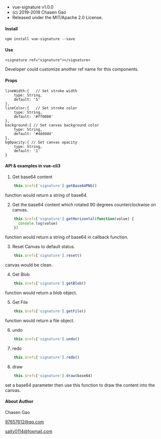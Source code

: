  * vue-signature v1.0.0
 * (c) 2019-2019 Chasen Gao
 * Released under the MIT/Apache 2.0 License.

 #### Install
```
npm install vue-signature --save
```

#### Use
```
<signature ref="signature"></signature>
```
Developer could customize another ref name for this components.

#### Props
```
lineWidth:{   // Set stroke width
    type: String,
    default: '5'
},
lineColor:{   // Set stroke color
    type: String,
    default: '#ff0000'
},
background:{ // Set canvas background color
    type: String,
    default: '#dddddd'
},
bgOpacity:{ // Set canvas opacity
    type: String,
    default: '1'
}
```

#### API & examples in vue-cli3
1. Get base64 content

```javascript
    this.$refs['signature'].getBase64PNG()
```
function would return a string of base64.


2. Get the base64 content which rotated 90 degrees counterclockwise on canvas.
```javascript
    this.$refs['signature'].getHorizontal(function(value) {
      console.log(value)
    })
```
function would return a string of base64 in callback function.

3. Reset Canvas to default status.
```javascript
    this.$refs['signature'].reset()
```
canvas would be clean.

4. Get Blob
```javascript
    this.$refs['signature'].getBlob()
```
function would return a blob object.

5. Get File
```javascript
    this.$refs['signature'].getFile()
```
function would return a file object.

6. undo
```javascript
    this.$refs['signature'].undo()
```

7. redo
```javascript
    this.$refs['signature'].redo()
```

8. draw
```javascript
    this.$refs['signature'].draw(base64)
```

set a base64 parameter then use this function to draw the content into the canvas.


#### About Author
Chasen Gao

97657612@qq.com

salty0114@foxmail.com

